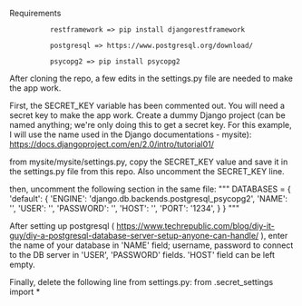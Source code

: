 Requirements
              
              restframework => pip install djangorestframework
              
              postgresql => https://www.postgresql.org/download/
              
              psycopg2 => pip install psycopg2

After cloning the repo, a few edits in the settings.py file are needed to make the app work.

First, the SECRET_KEY variable has been commented out. You will need a secret key to make the app work. Create a dummy Django project
(can be named anything; we're only doing this to get a secret key. For this example, I will use the name used in the Django documentations - mysite):
https://docs.djangoproject.com/en/2.0/intro/tutorial01/

from mysite/mysite/settings.py, copy the SECRET_KEY value and save it in the settings.py file from this repo. Also uncomment the SECRET_KEY line.

then, uncomment the following section in the same file:
"""
DATABASES = {
    'default': {
        'ENGINE': 'django.db.backends.postgresql_psycopg2',
        'NAME': '',
        'USER': '',
        'PASSWORD': '',
        'HOST': '',
        'PORT': '1234',
    }
}
"""

After setting up postgresql ( https://www.techrepublic.com/blog/diy-it-guy/diy-a-postgresql-database-server-setup-anyone-can-handle/ ),
enter the name of your database in 'NAME' field; username, password to connect to the DB server in 'USER', 'PASSWORD' fields. 'HOST' field can be
left empty.

Finally, delete the following line from settings.py:
from .secret_settings import *
